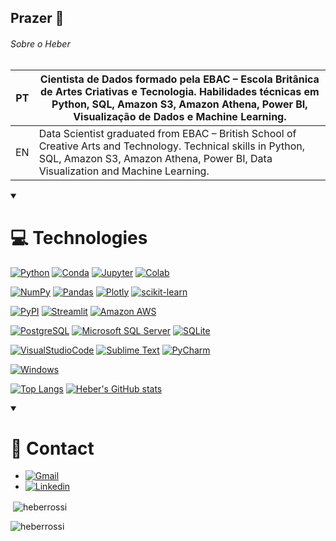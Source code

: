 ## Prazer 👋

###### Sobre o Heber
PT | Cientista de Dados formado pela EBAC – Escola Britânica de Artes Criativas e Tecnologia. Habilidades técnicas em Python, SQL, Amazon S3, Amazon Athena, Power BI, Visualização de Dados e Machine Learning.
| --- | --- |
EN | Data Scientist graduated from EBAC – British School of Creative Arts and Technology. Technical skills in Python, SQL, Amazon S3, Amazon Athena, Power BI, Data Visualization and Machine Learning.

<details open>
  <summary>
    <h1>💻 Technologies</h1>
  </summary>
  
[![Python](https://img.shields.io/badge/Python-FFD43B?logo=python&logoColor=blue)]()
[![Conda](https://img.shields.io/badge/conda-342B029.svg?logo=anaconda&logoColor=white)]()
[![Jupyter](https://img.shields.io/badge/Jupyter-F37626.svg?logo=Jupyter&logoColor=white)]()
[![Colab](https://img.shields.io/badge/Colab-F9AB00?logo=googlecolab&color=525252)]()

[![NumPy](https://img.shields.io/badge/Numpy-777BB4?logo=numpy&logoColor=white)]()
[![Pandas](https://img.shields.io/badge/Pandas-2C2D72?logo=pandas&logoColor=white)]()
[![Plotly](https://img.shields.io/badge/Plotly-239120?logo=plotly&logoColor=white)]()
[![scikit-learn](https://img.shields.io/badge/scikit_learn-F7931E?logo=scikit-learn&logoColor=white)]()
<!-- [![SciPy](https://img.shields.io/badge/SciPy-654FF0?logo=SciPy&logoColor=white)]() -->

[![PyPI](https://img.shields.io/badge/pypi-3775A9?logo=pypi&logoColor=white)]()
[![Streamlit](https://img.shields.io/badge/Streamlit-FF4B4B?logo=Streamlit&logoColor=white)]()
[![Amazon AWS](https://img.shields.io/badge/Amazon_AWS-FF9900?logo=amazonaws&logoColor=white)]()

[![PostgreSQL](https://img.shields.io/badge/PostgreSQL-316192?logo=postgresql&logoColor=white)]()
[![Microsoft SQL Server](https://img.shields.io/badge/Microsoft%20SQL%20Server-CC2927?logo=microsoft%20sql%20server&logoColor=white)]()
[![SQLite](https://img.shields.io/badge/SQLite-07405E?logo=sqlite&logoColor=white)]()

[![VisualStudioCode](https://img.shields.io/badge/Visual_Studio_Code-0078D4?logo=visual%20studio%20code&logoColor=white)]()
[![Sublime Text](https://img.shields.io/badge/sublime_text-%23575757.svg?logo=sublime-text&logoColor=important)]()
[![PyCharm](https://img.shields.io/badge/PyCharm-000000.svg?logo=PyCharm&logoColor=white)]()

[![Windows](https://img.shields.io/badge/Windows-0078D6?logo=windows&logoColor=white)]()

<!--  -->

<!-- [![Top Langs](https://github-readme-stats.vercel.app/api/top-langs/?username=rhatiro&theme=transparent)]() -->

[![Top Langs](https://github-readme-stats.vercel.app/api/top-langs/?username=heberrossi&layout=compact&theme=transparent)]()
[![Heber's GitHub stats](https://github-readme-stats.vercel.app/api?username=heberrossi&theme=transparent)]()

<!--  -->

<details open>
  <summary><h1>📩 Contact</h1></summary>

- [![Gmail](https://img.shields.io/badge/heberrossi12@gmail.com-red?logo=gmail&logoColor=white)](mailto:heberrossi12@gmail.com)
- [![Linkedin](https://img.shields.io/badge/Heber%20Rossi-blue?logo=linkedin&logoColor=white)](https://www.linkedin.com/in/heber-rossi/)


<p>&nbsp;<img align="center" src="https://github-readme-stats.vercel.app/api?username=heberrossi&show_icons=true&locale=en" alt="heberrossi" /></p>

<p><img align="center" src="https://github-readme-streak-stats.herokuapp.com/?user=heberrossi&" alt="heberrossi" /></p>


